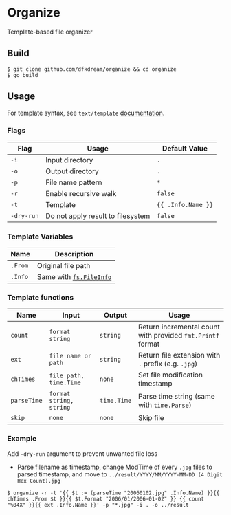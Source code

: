 # Organize
Template-based file organizer
## Build
```shell
$ git clone github.com/dfkdream/organize && cd organize
$ go build
```
## Usage

For template syntax, see `text/template` [documentation](https://pkg.go.dev/text/template).

### Flags

| Flag | Usage                 | Default Value      |
| ---- | --------------------- | ------------------ |
| `-i` | Input directory       | `.`                |
| `-o` | Output directory      | `.`                |
| `-p` | File name pattern     | `*`                |
| `-r` | Enable recursive walk | `false`            |
| `-t` | Template              | `{{ .Info.Name }}` |
| `-dry-run` | Do not apply result to filesystem | `false` |

### Template Variables
| Name | Description |
| ---- | ----------- |
| `.From` | Original file path |
| `.Info` | Same with [`fs.FileInfo`](https://pkg.go.dev/io/fs#FileInfo) |

### Template functions

| Name | Input | Output | Usage |
| ---- | ----- | ------ | ----- |
| `count` | `format string` | `string` | Return incremental count with provided `fmt.Printf` format | 
| `ext` | `file name or path` | `string` | Return file extension with `.` prefix (e.g. `.jpg`) |
| `chTimes` | `file path, time.Time` | `none` | Set file modification timestamp |
| `parseTime` | `format string, string` | `time.Time` | Parse time string (same with `time.Parse`) |
| `skip` | `none` | `none` | Skip file |

### Example
Add `-dry-run` argument to prevent unwanted file loss
* Parse filename as timestamp, change ModTime of every `.jpg` files to parsed timestamp, and move to `../result/YYYY/MM/YYYY-MM-DD (4 Digit Hex Count).jpg`
```shell
$ organize -r -t '{{ $t := (parseTime "20060102.jpg" .Info.Name) }}{{ chTimes .From $t }}{{ $t.Format "2006/01/2006-01-02" }} {{ count "%04X" }}{{ ext .Info.Name }}' -p "*.jpg" -i . -o ../result
```

